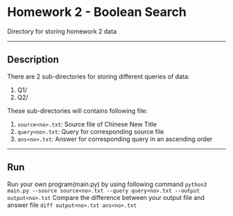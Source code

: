 # Homework 2 - Boolean Search 
Directory for storing homework 2 data

----
## Description
There are 2 sub-directories for storing different queries of data:
1. Q1/
2. Q2/

These sub-directories will contains following file:
1. `source<no>.txt`: Source file of Chinese New Title
2. `query<no>.txt`: Query for corresponding source file
3. `ans<no>.txt`: Answer for corresponding query in an ascending order

----
## Run
Run your own program(main.py) by using following command
`python3 main.py --source source<no>.txt --query query<no>.txt --output output<no>.txt`
Compare the difference between your output file and answer file
`diff output<no>.txt ans<no>.txt`

